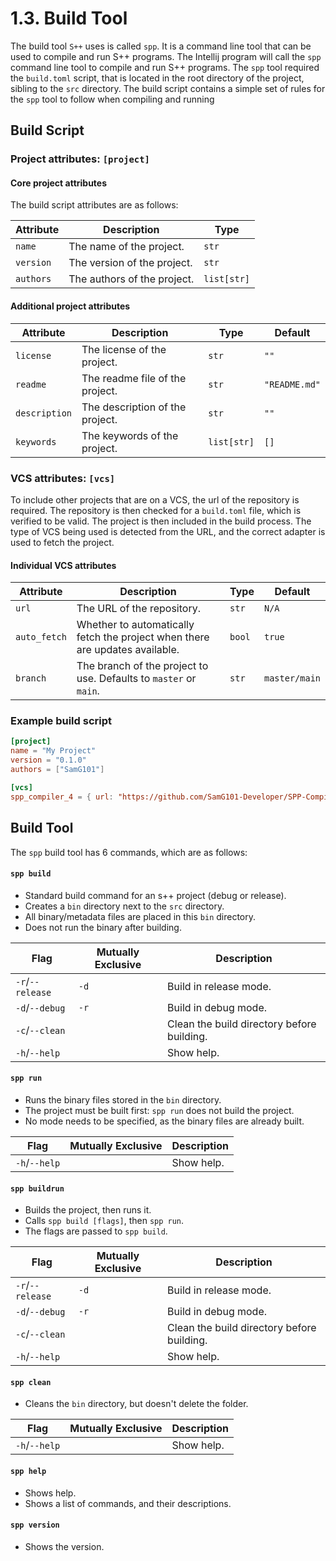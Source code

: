 # 1.3. Build Tool

The build tool `S++` uses is called `spp`. It is a command line tool that can be used to compile and run S++ 
programs. The Intellij program will call the `spp` command line tool to compile and run S++ programs. The `spp` tool 
required the `build.toml` script, that is located in the root directory of the project, sibling to the `src` 
directory. The build script contains a simple set of rules for the `spp` tool to follow when compiling and running

## Build Script
### Project attributes: `[project]`
#### Core project attributes
The build script attributes are as follows:

| Attribute | Description                 | Type        |
|-----------|-----------------------------|-------------|
| `name`    | The name of the project.    | `str`       |
| `version` | The version of the project. | `str`       |
| `authors` | The authors of the project. | `list[str]` |

#### Additional project attributes

| Attribute     | Description                     | Type        | Default       |
|---------------|---------------------------------|-------------|---------------|
| `license`     | The license of the project.     | `str`       | `""`          |
| `readme`      | The readme file of the project. | `str`       | `"README.md"` |
| `description` | The description of the project. | `str`       | `""`          |
| `keywords`    | The keywords of the project.    | `list[str]` | `[]`          |

### VCS attributes: `[vcs]`
To include other projects that are on a VCS, the url of the repository is required. The repository is then checked 
for a `build.toml` file, which is verified to be valid. The project is then included in the build process. The type 
of VCS being used is detected from the URL, and the correct adapter is used to fetch the project.

#### Individual VCS attributes
| Attribute    | Description                                                                  | Type   | Default       |
|--------------|------------------------------------------------------------------------------|--------|---------------|
| `url`        | The URL of the repository.                                                   | `str`  | `N/A`         |
| `auto_fetch` | Whether to automatically fetch the project when there are updates available. | `bool` | `true`        |
| `branch`     | The branch of the project to use. Defaults to `master` or `main`.            | `str`  | `master/main` |

### Example build script
```toml
[project]
name = "My Project"
version = "0.1.0"
authors = ["SamG101"]

[vcs]
spp_compiler_4 = { url: "https://github.com/SamG101-Developer/SPP-Compiler-4" }
```

## Build Tool
The `spp` build tool has 6 commands, which are as follows:

#### `spp build`
- Standard build command for an s++ project (debug or release).
- Creates a `bin` directory next to the `src` directory.
- All binary/metadata files are placed in this `bin` directory.
- Does not run the binary after building.

| Flag             | Mutually Exclusive | Description                                |
|------------------|--------------------|--------------------------------------------|
| `-r`/`--release` | `-d`               | Build in release mode.                     |
| `-d`/`--debug`   | `-r`               | Build in debug mode.                       |
| `-c`/`--clean`   |                    | Clean the build directory before building. |
| `-h`/`--help`    |                    | Show help.                                 |


#### `spp run`
- Runs the binary files stored in the `bin` directory.
- The project must be built first: `spp run` does not build the project.
- No mode needs to be specified, as the binary files are already built.

| Flag          | Mutually Exclusive | Description |
|---------------|--------------------|-------------|
| `-h`/`--help` |                    | Show help.  |

#### `spp buildrun`
- Builds the project, then runs it.
- Calls `spp build [flags]`, then `spp run`.
- The flags are passed to `spp build`.

| Flag             | Mutually Exclusive | Description                                |
|------------------|--------------------|--------------------------------------------|
| `-r`/`--release` | `-d`               | Build in release mode.                     |
| `-d`/`--debug`   | `-r`               | Build in debug mode.                       |
| `-c`/`--clean`   |                    | Clean the build directory before building. |
| `-h`/`--help`    |                    | Show help.                                 |

#### `spp clean`
- Cleans the `bin` directory, but doesn't delete the folder.

| Flag          | Mutually Exclusive | Description |
|---------------|--------------------|-------------|
| `-h`/`--help` |                    | Show help.  |

#### `spp help`
- Shows help.
- Shows a list of commands, and their descriptions.

#### `spp version`
- Shows the version.
